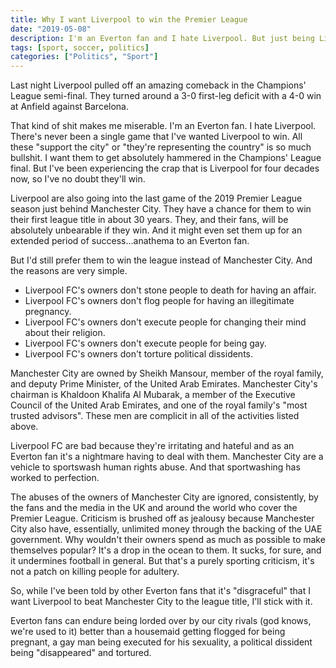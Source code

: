 ```yaml
---
title: Why I want Liverpool to win the Premier League
date: "2019-05-08"
description: I'm an Everton fan and I hate Liverpool. But just being Liverpool is nothing compared to Manchester City's existence as a vehicle to sportswash human rights abuse.
tags: [sport, soccer, politics]
categories: ["Politics", "Sport"]
---
```


Last night Liverpool pulled off an amazing comeback in the Champions' League semi-final. They turned around a 3-0 first-leg deficit with a 4-0 win at Anfield against Barcelona.

That kind of shit makes me miserable. I'm an Everton fan. I hate Liverpool. There's never been a single game that I've wanted Liverpool to win. All these "support the city" or "they're representing the country" is so much bullshit. I want them to get absolutely hammered in the Champions' League final. But I've been experiencing the crap that is Liverpool for four decades now, so I've no doubt they'll win.

Liverpool are also going into the last game of the 2019 Premier League season just behind Manchester City. They have a chance for them to win their first league title in about 30 years. They, and their fans, will be absolutely unbearable if they win. And it might even set them up for an extended period of success...anathema to an Everton fan.

But I'd still prefer them to win the league instead of Manchester City. And the reasons are very simple.

- Liverpool FC's owners don't stone people to death for having an affair.
- Liverpool FC's owners don't flog people for having an illegitimate pregnancy.
- Liverpool FC's owners don't execute people for changing their mind about their religion.
- Liverpool FC's owners don't execute people for being gay.
- Liverpool FC's owners don't torture political dissidents.

Manchester City are owned by Sheikh Mansour, member of the royal family, and deputy Prime Minister, of the United Arab Emirates. Manchester City's chairman is Khaldoon Khalifa Al Mubarak, a member of the Executive Council of the United Arab Emirates, and one of the royal family's "most trusted advisors". These men are complicit in all of the activities listed above.

Liverpool FC are bad because they're irritating and hateful and as an Everton fan it's a nightmare having to deal with them. Manchester City are a vehicle to sportswash human rights abuse. And that sportwashing has worked to perfection.

The abuses of the owners of Manchester City are ignored, consistently, by the fans and the media in the UK and around the world who cover the Premier League. Criticism is brushed off as jealousy because Manchester City also have, essentially, unlimited money through the backing of the UAE government. Why wouldn't their owners spend as much as possible to make themselves popular? It's a drop in the ocean to them. It sucks, for sure, and it undermines football in general. But that's a purely sporting criticism, it's not a patch on killing people for adultery.

So, while I've been told by other Everton fans that it's "disgraceful" that I want Liverpool to beat Manchester City to the league title, I'll stick with it. 

Everton fans can endure being lorded over by our city rivals (god knows, we're used to it) better than a housemaid getting flogged for being pregnant, a gay man being executed for his sexuality, a political dissident being "disappeared" and tortured.

